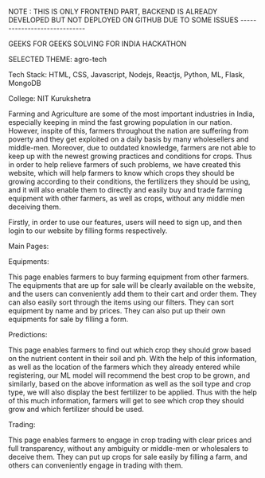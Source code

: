 NOTE : THIS IS ONLY FRONTEND PART, BACKEND IS ALREADY DEVELOPED BUT NOT DEPLOYED ON GITHUB DUE TO SOME ISSUES ----------------------------- 
 
 GEEKS FOR GEEKS SOLVING FOR INDIA HACKATHON 
                                                            
 SELECTED THEME: agro-tech
 
    
  Tech Stack: HTML, CSS, Javascript, Nodejs, Reactjs, Python, ML, Flask, MongoDB
    
 College: NIT Kurukshetra
 
 Farming and Agriculture are some of the most important industries in India, especially keeping in mind the fast growing population in our nation. However, inspite of this,
 farmers throughout the nation are suffering from poverty and they get exploited on a daily basis by many wholesellers and middle-men. Moreover, due to outdated knowledge,
 farmers are not able to keep up with the newest growing practices and conditions for crops. Thus in order to help relieve farmers of such problems, we have created this website,
 which will help farmers to know which crops they should be growing according to their conditions, the fertilizers they should be using, and it will also enable them to directly
 and easily buy and trade farming equipment with other farmers, as well as crops, without any middle men deceiving them.
 
 Firstly, in order to use our features, users will need to sign up, and then login to our website by filling forms respectively.
 
 Main Pages:
 
 Equipments:
 
 This page enables farmers to buy farming equipment from other farmers. The equipments that are up for sale will be clearly available on the website, and the users can conveniently
 add them to their cart and order them. They can also easily sort through the items using our filters. They can sort equipment by name and by prices. They can also put up their
 own equipments for sale by filling a form.
 
 Predictions: 
 
 This page enables farmers to find out which crop they should grow based on the nutrient content in their soil and ph. With the help of this information, as well as the
 location of the farmers which they already entered while registering, our ML model will recommend the best crop to be grown, and similarly, based on the above information
 as well as the soil type and crop type, we will also display the best fertilizer to be applied. Thus with the help of this much information, farmers will get to see which crop
 they should grow and which fertilizer should be used.
 
 Trading:
 
 This page enables farmers to engage in crop trading with clear prices and full transparency, without any ambiguity or middle-men or wholesalers to deceive them. They can
 put up crops for sale easily by filling a farm, and others can conveniently engage in trading with them.
 
